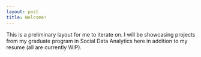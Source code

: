 ```yaml
---
layout: post
title: Welcome!
---
```


This is a preliminary layout for me to iterate on. I will be showcasing projects from my graduate program in Social Data Analytics here in addition to my resume (all are currently WIP). 
